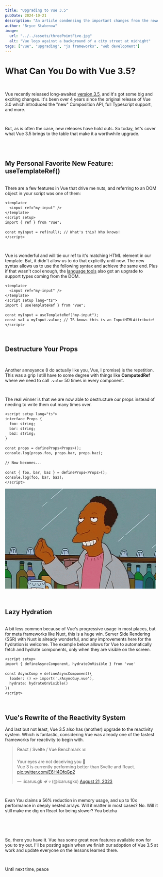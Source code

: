 ```yaml
---
title: "Upgrading to Vue 3.5"
pubDate: 2024-10-21
description: "An article condensing the important changes from the newest version of Vue"
author: "Bryce Stabenow"
image:
  url: "../../assets/threePointFive.jpg"
  alt: "Vue logo against a background of a city street at midnight"
tags: ["vue", "upgrading", "js frameworks", "web development"]
---
```


# What Can You Do with Vue 3.5?

<br>

Vue recently released long-awaited [version 3.5](https://blog.vuejs.org/posts/vue-3-5), and it's got some big and exciting changes. It's been over 4 years since the original release of Vue 3.0 which introduced the "new" Composition API, full Typescript support, and more.

<br>

But, as is often the case, new releases have hold outs. So today, let's cover what Vue 3.5 brings to the table that make it a worthwhile upgrade.

<br>

<br>

## My Personal Favorite New Feature: useTemplateRef()

<br>
There are a few features in Vue that drive me nuts, and referring to an DOM object in your script was one of them:

```vue
<template>
  <input ref="my-input" />
</template>
<script setup>
import { ref } from "Vue";

const myInput = ref(null); // What's this? Who knows!
</script>
```

<br>

Vue is wonderful and will tie our ref to it's matching HTML element in our template. But, it didn't allow us to do that explicitly until now. The new syntax allows us to use the following syntax and achieve the same end. Plus if that wasn't cool enough, the [language tools](https://github.com/vuejs/language-tools/pull/4644) also got an upgrade to support types coming from the DOM.

```vue
<template>
  <input ref="my-input" />
</template>
<script setup lang="ts">
import { useTemplateRef } from "Vue";

const myInput = useTemplateRef("my-input");
const val = myInput.value; // TS knows this is an InputHTMLAttribute!
</script>
```

<br>

## Destructure Your Props

<br>

Another annoyance (<span class="italic">I do actually like you, Vue, I promise</span>) is the repetition. This was a grip I still have to some degree with things like **ComputedRef** where we need to call `.value` 50 times in every component.

<br>

The real winner is that we are now able to destructure our props instead of needing to write them out many times over.

```vue
<script setup lang="ts">
interface Props {
  foo: string;
  bar: string;
  baz: string;
}

const props = defineProps<Props>();
console.log(props.foo, props.bar, props.baz);

// Now becomes...

const { foo, bar, baz } = defineProps<Props>();
console.log(foo, bar, baz);
</script>
```

![A chef's kiss GIF](../../assets/chefs_kiss.gif)

<br>

## Lazy Hydration

<br>
A bit less common because of Vue's progressive usage in most places, but for meta frameworks like Nuxt, this is a huge win. Server Side Rendering (SSR) with Nuxt is already wonderful, and any improvements here for the hydration is welcome. The example below allows for Vue to automatically fetch and hydrate components, only when they are visible on the screen.

```vue
<script setup>
import { defineAsyncComponent, hydrateOnVisible } from 'vue'

const AsyncComp = defineAsyncComponent({
  loader: () => import('./AsyncGuy.vue'),
  hydrate: hydrateOnVisible()
})
<script>
```

<br>

## Vue's Rewrite of the Reactivity System

And last but not least, Vue 3.5 also has (another) upgrade to the reactivity system. Which is fantastic, considering Vue was already one of the fastest frameworks for reactivity to begin with.

<div class="flex w-full justify-center"><blockquote class="twitter-tweet"><p lang="en" dir="ltr">React / Svelte / Vue Benchmark 📊<br><br>Your eyes are not deceiving you 👀 <br>Vue 3 is currently performing better than Svelte and React. <a href="https://t.co/E6H4OfqGp2">pic.twitter.com/E6H4OfqGp2</a></p>&mdash; :icarus.gk ⇏ ▿ (@icarusgkx) <a href="https://twitter.com/icarusgkx/status/1693620200543862852?ref_src=twsrc%5Etfw">August 21, 2023</a></blockquote> <script async src="https://platform.twitter.com/widgets.js" charset="utf-8"></script></div>

<br>

Evan You claims a 56% reduction in memory usage, and up to 10x performance in deeply nested arrays. Will it matter in most cases? No. Will it still make me dig on React for being slower? You betcha

<br>

<br>

<br>

So, there you have it. Vue has some great new features available now for you to try out. I'll be posting again when we finish our adoption of Vue 3.5 at work and update everyone on the lessons learned there.

<br/>

Until next time, peace
